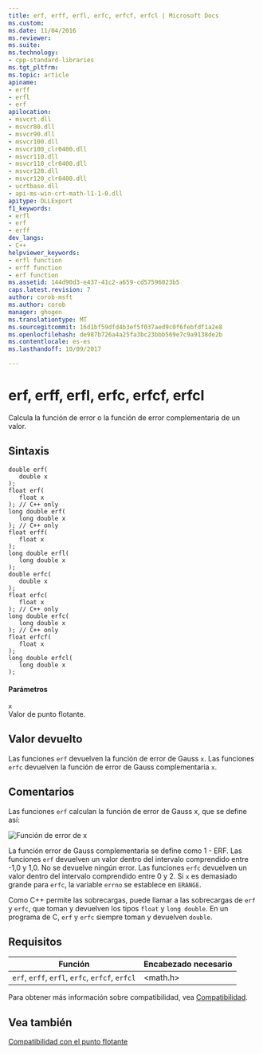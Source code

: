 ```yaml
---
title: erf, erff, erfl, erfc, erfcf, erfcl | Microsoft Docs
ms.custom: 
ms.date: 11/04/2016
ms.reviewer: 
ms.suite: 
ms.technology:
- cpp-standard-libraries
ms.tgt_pltfrm: 
ms.topic: article
apiname:
- erff
- erfl
- erf
apilocation:
- msvcrt.dll
- msvcr80.dll
- msvcr90.dll
- msvcr100.dll
- msvcr100_clr0400.dll
- msvcr110.dll
- msvcr110_clr0400.dll
- msvcr120.dll
- msvcr120_clr0400.dll
- ucrtbase.dll
- api-ms-win-crt-math-l1-1-0.dll
apitype: DLLExport
f1_keywords:
- erfl
- erf
- erff
dev_langs:
- C++
helpviewer_keywords:
- erfl function
- erff function
- erf function
ms.assetid: 144d90d3-e437-41c2-a659-cd57596023b5
caps.latest.revision: 7
author: corob-msft
ms.author: corob
manager: ghogen
ms.translationtype: MT
ms.sourcegitcommit: 16d1bf59dfd4b3ef5f037aed9c0f6febfdf1a2e8
ms.openlocfilehash: de987b726a4a25fa3bc23bbb569e7c9a9138de2b
ms.contentlocale: es-es
ms.lasthandoff: 10/09/2017

---
```

# <a name="erf-erff-erfl-erfc-erfcf-erfcl"></a>erf, erff, erfl, erfc, erfcf, erfcl
Calcula la función de error o la función de error complementaria de un valor.  
  
## <a name="syntax"></a>Sintaxis  
  
```  
double erf(  
   double x  
);  
float erf(  
   float x  
); // C++ only  
long double erf(  
   long double x  
); // C++ only  
float erff(  
   float x  
);  
long double erfl(  
   long double x  
);  
double erfc(  
   double x  
);  
float erfc(  
   float x  
); // C++ only  
long double erfc(  
   long double x  
); // C++ only  
float erfcf(  
   float x  
);  
long double erfcl(  
   long double x  
);  
```  
  
#### <a name="parameters"></a>Parámetros  
 `x`  
 Valor de punto flotante.  
  
## <a name="return-value"></a>Valor devuelto  
 Las funciones `erf` devuelven la función de error de Gauss `x`. Las funciones `erfc` devuelven la función de error de Gauss complementaria `x`.  
  
## <a name="remarks"></a>Comentarios  
 Las funciones `erf` calculan la función de error de Gauss x, que se define así:  
  
 ![Función de error de x](../../c-runtime-library/reference/media/crt_erf_formula.PNG "CRT_erf_formula")  
  
 La función error de Gauss complementaria se define como 1 - ERF. Las funciones `erf` devuelven un valor dentro del intervalo comprendido entre -1,0 y 1,0. No se devuelve ningún error. Las funciones `erfc` devuelven un valor dentro del intervalo comprendido entre 0 y 2. Si `x` es demasiado grande para `erfc`, la variable `errno` se establece en `ERANGE`.  
  
 Como C++ permite las sobrecargas, puede llamar a las sobrecargas de `erf` y `erfc`, que toman y devuelven los tipos `float` y `long double`. En un programa de C, `erf` y `erfc` siempre toman y devuelven `double`.  
  
## <a name="requirements"></a>Requisitos  
  
|Función|Encabezado necesario|  
|--------------|---------------------|  
|`erf`, `erff`, `erfl`, `erfc`, `erfcf`, `erfcl`|\<math.h>|  
  
 Para obtener más información sobre compatibilidad, vea [Compatibilidad](../../c-runtime-library/compatibility.md).  
  
## <a name="see-also"></a>Vea también  
 [Compatibilidad con el punto flotante](../../c-runtime-library/floating-point-support.md)
